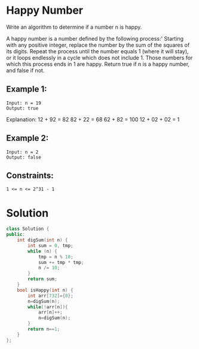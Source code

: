 # Happy Number

Write an algorithm to determine if a number n is happy.

A happy number is a number defined by the following process:'
Starting with any positive integer, replace the number by the sum of the squares of its digits.
Repeat the process until the number equals 1 (where it will stay), or it loops endlessly in a cycle which does not include 1.
Those numbers for which this process ends in 1 are happy.
Return true if n is a happy number, and false if not.

 

## Example 1:

    Input: n = 19
    Output: true
Explanation:
12 + 92 = 82
82 + 22 = 68
62 + 82 = 100
12 + 02 + 02 = 1
## Example 2:

    Input: n = 2
    Output: false
 

## Constraints:

    1 <= n <= 2^31 - 1

# Solution

```cpp
class Solution {
public:
    int digSum(int n) {
        int sum = 0, tmp;
        while (n) {
            tmp = n % 10;
            sum += tmp * tmp;
            n /= 10;
        }
        return sum;
    }
    bool isHappy(int n) {
        int arr[732]={0};
        n=digSum(n);
        while(!arr[n]){
            arr[n]++;
            n=digSum(n);
        }
        return n==1;
    }
};
```